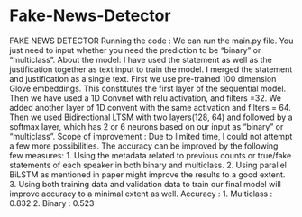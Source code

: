 # Fake-News-Detector
FAKE NEWS DETECTOR Running the code : We can run the main.py file. You just need to input whether you need the prediction to be “binary” or “multiclass”. About the model: I have used the statement as well as the justification together as text input to train the model. I merged the statement and justification as a single text. First we use pre-trained 100 dimension Glove embeddings. This constitutes the first layer of the sequential model. Then we have used a 1D Convnet with relu activation, and filters =32. We added another layer of 1D convent with the same activation and filters = 64. Then we used Bidirectional LTSM with two layers(128, 64) and followed by a softmax layer, which has 2 or 6 neurons based on our input as “binary” or “multiclass”. Scope of improvement : Due to limited time, I could not attempt a few more possibilities. The accuracy can be improved by the following few measures: 1. Using the metadata related to previous counts or true/fake statements of each speaker in both binary and multiclass. 2. Using parallel BiLSTM as mentioned in paper might improve the results to a good extent. 3. Using both training data and validation data to train our final model will improve accuracy to a minimal extent as well. Accuracy : 1. Multiclass : 0.832 2. Binary : 0.523
